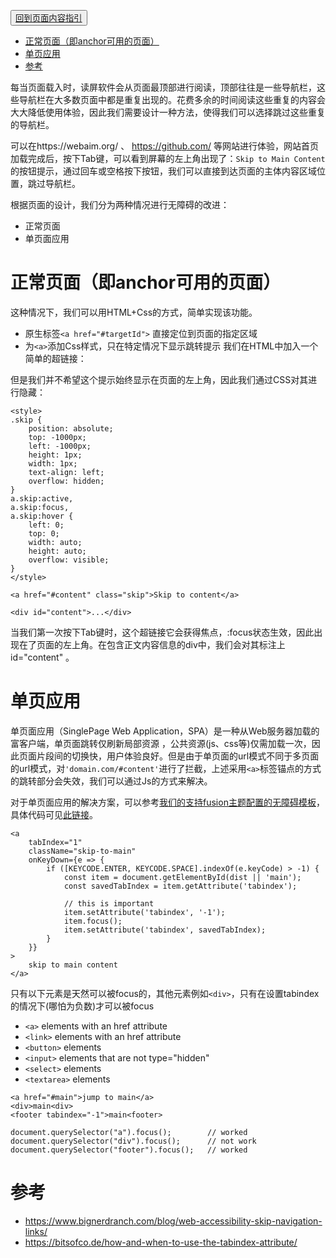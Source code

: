 <button>[回到页面内容指引](../content-creation.md)</button>
<!-- TOC -->

- [正常页面（即anchor可用的页面）](#正常页面即anchor可用的页面)
- [单页应用](#单页应用)
- [参考](#参考)

<!-- /TOC -->

每当页面载入时，读屏软件会从页面最顶部进行阅读，顶部往往是一些导航栏，这些导航栏在大多数页面中都是重复出现的。花费多余的时间阅读这些重复的内容会大大降低使用体验，因此我们需要设计一种方法，使得我们可以选择跳过这些重复的导航栏。

可以在https://webaim.org/ 、 https://github.com/ 等网站进行体验，网站首页加载完成后，按下Tab键，可以看到屏幕的左上角出现了：`Skip to Main Content`的按钮提示，通过回车或空格按下按钮，我们可以直接到达页面的主体内容区域位置，跳过导航栏。

根据页面的设计，我们分为两种情况进行无障碍的改进：
- 正常页面
- 单页面应用

# 正常页面（即anchor可用的页面）
这种情况下，我们可以用HTML+Css的方式，简单实现该功能。
- 原生标签`<a href="#targetId">` 直接定位到页面的指定区域
- 为`<a>`添加Css样式，只在特定情况下显示跳转提示
我们在HTML中加入一个简单的超链接：

但是我们并不希望这个提示始终显示在页面的左上角，因此我们通过CSS对其进行隐藏：

```
<style>
.skip {
    position: absolute;
    top: -1000px;
    left: -1000px;
    height: 1px;
    width: 1px;
    text-align: left;
    overflow: hidden;
}
a.skip:active, 
a.skip:focus, 
a.skip:hover {
    left: 0; 
    top: 0;
    width: auto; 
    height: auto; 
    overflow: visible; 
}
</style>

<a href="#content" class="skip">Skip to content</a>

<div id="content">...</div>
```

当我们第一次按下Tab键时，这个超链接它会获得焦点，:focus状态生效，因此出现在了页面的左上角。在包含正文内容信息的div中，我们会对其标注上 id="content" 。

# 单页应用
单页面应用（SinglePage Web Application，SPA）是一种从Web服务器加载的富客户端，单页面跳转仅刷新局部资源 ，公共资源(js、css等)仅需加载一次，因此页面片段间的切换快，用户体验良好。但是由于单页面的url模式不同于多页面的url模式，对`'domain.com/#content'`进行了拦截，上述采用`<a>`标签锚点的方式的跳转部分会失效，我们可以通过Js的方式来解决。

对于单页面应用的解决方案，可以参考[我们的支持fusion主题配置的无障碍模板](https://fusion.design/template/62)，具体代码可见[此链接](https://github.com/alibaba-fusion/materials/blob/master/scaffolds/next-single-page-a11y/src/components/skip-to/index.jsx)。

```
<a
    tabIndex="1"
    className="skip-to-main"
    onKeyDown={e => {
        if ([KEYCODE.ENTER, KEYCODE.SPACE].indexOf(e.keyCode) > -1) {
            const item = document.getElementById(dist || 'main');
            const savedTabIndex = item.getAttribute('tabindex');
            
            // this is important
            item.setAttribute('tabindex', '-1');
            item.focus();
            item.setAttribute('tabindex', savedTabIndex);
        }
    }}
>
    skip to main content
</a>
```
只有以下元素是天然可以被focus的，其他元素例如`<div>`，只有在设置tabindex的情况下(哪怕为负数)才可以被focus

- `<a>` elements with an href attribute
- `<link>` elements with an href attribute
- `<button>` elements
- `<input>` elements that are not type="hidden"
- `<select>` elements
- `<textarea>` elements

```
<a href="#main">jump to main</a>
<div>main<div>
<footer tabindex="-1">main<footer>
  
document.querySelector("a").focus();        // worked
document.querySelector("div").focus();		// not work
document.querySelector("footer").focus();	// worked
```

# 参考
- https://www.bignerdranch.com/blog/web-accessibility-skip-navigation-links/
- https://bitsofco.de/how-and-when-to-use-the-tabindex-attribute/